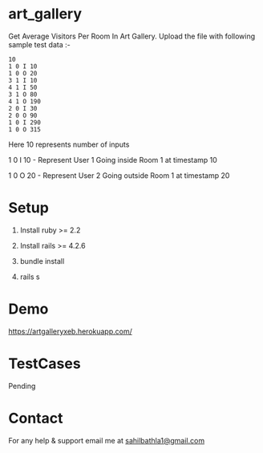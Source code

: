 # art_gallery

Get Average Visitors Per Room In Art Gallery. Upload the file with following sample test data :-

```
10
1 0 I 10
1 0 O 20
3 1 I 10
4 1 I 50
3 1 O 80
4 1 O 190
2 0 I 30
2 0 O 90
1 0 I 290
1 0 O 315
```

Here 10 represents number of inputs

1 0 I 10 - Represent User 1 Going inside Room 1 at timestamp 10

1 0 O 20 - Represent User 2 Going outside Room 1 at timestamp 20

# Setup

1) Install ruby >= 2.2

2) Install rails >= 4.2.6

3) bundle install

4) rails s

# Demo

https://artgalleryxeb.herokuapp.com/

# TestCases

Pending

# Contact

For any help & support email me at sahilbathla1@gmail.com
